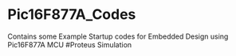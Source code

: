# Pic16F877A_Codes
Contains some Example Startup codes for Embedded Design using Pic16F877A MCU #Proteus Simulation
